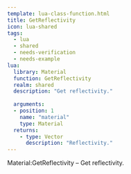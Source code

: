 ```yaml
---
template: lua-class-function.html
title: GetReflectivity
icon: lua-shared
tags:
  - lua
  - shared
  - needs-verification
  - needs-example
lua:
  library: Material
  function: GetReflectivity
  realm: shared
  description: "Get reflectivity."
  
  arguments:
  - position: 1
    name: "material"
    type: Material
  returns:
    - type: Vector
      description: "Reflectivity."
---
```


<div class="lua__search__keywords">
Material:GetReflectivity &#x2013; Get reflectivity.
</div>

